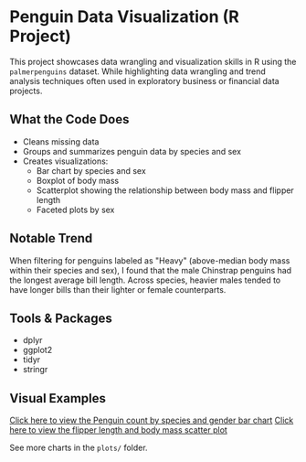 # Penguin Data Visualization (R Project)

This project showcases data wrangling and visualization skills in R using the `palmerpenguins` dataset. 
While highlighting data wrangling and trend analysis techniques often used in exploratory business or financial data projects.

## What the Code Does

- Cleans missing data
- Groups and summarizes penguin data by species and sex
- Creates visualizations:
  - Bar chart by species and sex
  - Boxplot of body mass
  - Scatterplot showing the relationship between body mass and flipper length
  - Faceted plots by sex

## Notable Trend

When filtering for penguins labeled as "Heavy" (above-median body mass within their species and sex), I found that the male Chinstrap penguins had the longest average bill length. Across species, heavier males tended to have longer bills than their lighter or female counterparts.

## Tools & Packages
- dplyr
- ggplot2
- tidyr
- stringr

## Visual Examples
[Click here to view the Penguin count by species and gender bar chart](https://github.com/Kaliayadews/R-projects/blob/main/plots/bar_plot_flipper_species.png)
[Click here to view the flipper length and body mass scatter plot](https://github.com/Kaliayadews/R-projects/blob/main/plots/scatter_plot.png)


See more charts in the `plots/` folder.


